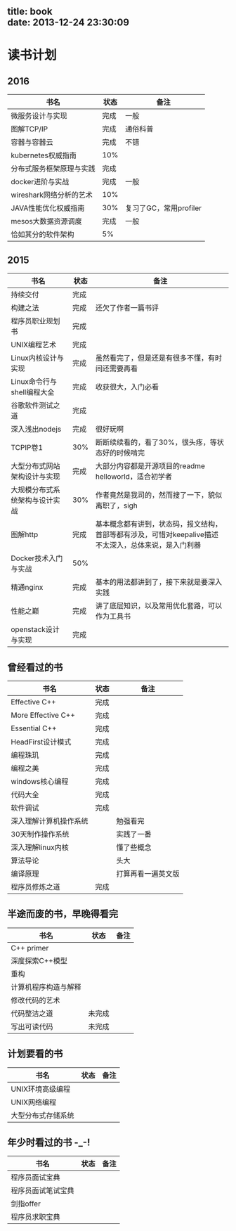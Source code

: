title: book                                                                                                                                                                                              
date: 2013-12-24 23:30:09
---

# 读书计划 

## 2016
书名  | 状态 | 备注
---------|----------|-----
微服务设计与实现|完成 | 一般
图解TCP/IP|完成|通俗科普
容器与容器云|完成|不错
kubernetes权威指南|10%|
分布式服务框架原理与实践|完成|
docker进阶与实战|完成|一般
wireshark网络分析的艺术|10%|
JAVA性能优化权威指南|30%|复习了GC，常用profiler
mesos大数据资源调度|完成|一般
恰如其分的软件架构|5%|

## 2015
书名  | 状态 | 备注
---------|----------|-----
持续交付|完成 | 
构建之法|完成 | 还欠了作者一篇书评
程序员职业规划书|完成 | 
UNIX编程艺术|完成 | 
Linux内核设计与实现| 完成 | 虽然看完了，但是还是有很多不懂，有时间还需要再看
Linux命令行与shell编程大全| 完成| 收获很大，入门必看
谷歌软件测试之道| 完成| 
深入浅出nodejs|完成 | 很好玩啊
TCPIP卷1|30% | 断断续续看的，看了30%，很头疼，等状态好的时候啃完
大型分布式网站架构设计与实现|完成|大部分内容都是开源项目的readme helloworld，适合初学者
大规模分布式系统架构与设计实战|30%|作者竟然是我司的，然而搜了一下，貌似离职了，sigh
图解http|完成|基本概念都有讲到，状态码，报文结构，首部等都有涉及，可惜对keepalive描述不太深入，总体来说，是入门利器
Docker技术入门与实战|50%| 
精通nginx|完成|基本的用法都讲到了，接下来就是要深入实践 
性能之巅|完成|讲了底层知识，以及常用优化套路，可以作为工具书
openstack设计与实现|完成|



## 曾经看过的书

书名  | 状态 | 备注
---------|----------|-----
Effective C++|完成|
More Effective C++|完成|
Essential C++|完成 |
HeadFirst设计模式|完成 |
编程珠玑|完成 |
编程之美|完成|
windows核心编程|完成|
代码大全|完成|
软件调试|完成|
深入理解计算机操作系统||勉强看完
30天制作操作系统||实践了一番
深入理解linux内核||懂了些概念
算法导论||头大
编译原理||打算再看一遍英文版
程序员修炼之道|完成 | 

## 半途而废的书，早晚得看完
书名  | 状态 | 备注
---------|----------|-----
C++ primer||
深度探索C++模型||
重构||
计算机程序构造与解释||
修改代码的艺术||
代码整洁之道|未完成|
写出可读代码|未完成|

## 计划要看的书
书名  | 状态 | 备注
---------|----------|-----
UNIX环境高级编程||
UNIX网络编程||
大型分布式存储系统||


## 年少时看过的书 -_-!
书名  | 状态 | 备注
---------|----------|-----
程序员面试宝典||
程序员面试笔试宝典||
剑指offer||
程序员求职宝典||

